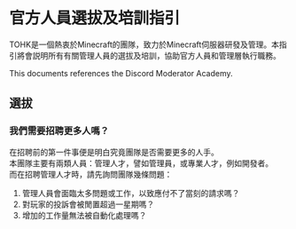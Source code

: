 # 官方人員選拔及培訓指引

TOHK是一個熱衷於Minecraft的團隊，致力於Minecraft伺服器研發及管理。本指引將會説明所有有關管理人員的選拔及培訓，協助官方人員和管理層執行職務。  

This documents references the Discord Moderator Academy.  

## 選拔

### 我們需要招聘更多人嗎？
在招聘前的第一件事便是明白究竟團隊是否需要更多的人手。  
本團隊主要有兩類人員：管理人才，譬如管理員，或專業人才，例如開發者。  
而在招聘管理人才時，請先詢問團隊幾條問題：  
1. 管理人員會面臨太多問題或工作，以致應付不了當刻的請求嗎？  
2. 對玩家的投訴會被閒置超過一星期嗎？  
3. 增加的工作量無法被自動化處理嗎？  
